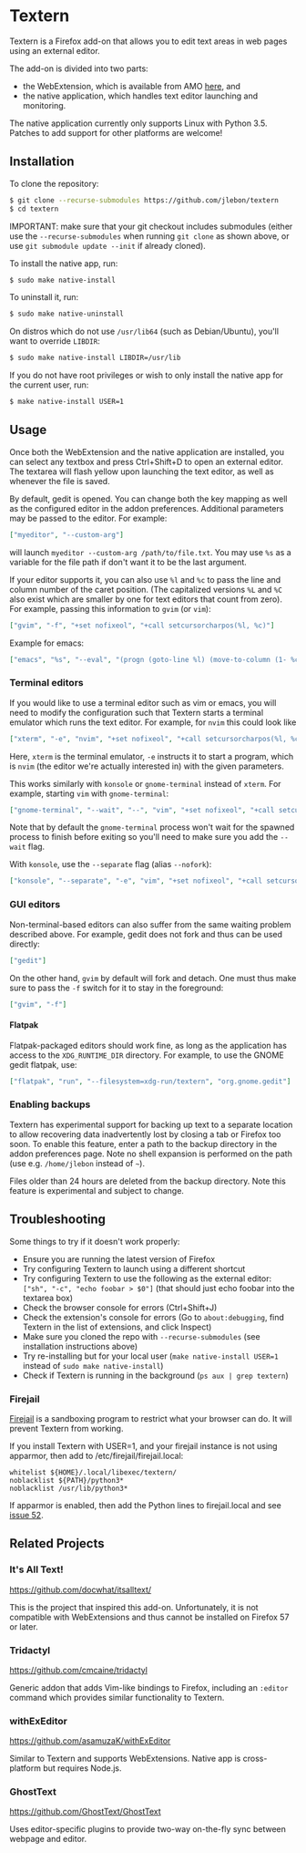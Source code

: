 # Textern

Textern is a Firefox add-on that allows you to edit text
areas in web pages using an external editor.

The add-on is divided into two parts:

- the WebExtension, which is available from AMO [here](https://addons.mozilla.org/addon/textern/), and
- the native application, which handles text editor
  launching and monitoring.

The native application currently only supports Linux with
Python 3.5. Patches to add support for other platforms are
welcome!

## Installation

To clone the repository:

```sh
$ git clone --recurse-submodules https://github.com/jlebon/textern
$ cd textern
```

IMPORTANT: make sure that your git checkout includes
submodules (either use the `--recurse-submodules` when
running `git clone` as shown above, or use
`git submodule update --init` if already cloned).

To install the native app, run:

```sh
$ sudo make native-install
```

To uninstall it, run:

```sh
$ sudo make native-uninstall
```

On distros which do not use `/usr/lib64` (such as
Debian/Ubuntu), you'll want to override `LIBDIR`:

```sh
$ sudo make native-install LIBDIR=/usr/lib
```

If you do not have root privileges or wish to only install
the native app for the current user, run:

```sh
$ make native-install USER=1
```

## Usage

Once both the WebExtension and the native application are
installed, you can select any textbox and press Ctrl+Shift+D
to open an external editor. The textarea will flash yellow
upon launching the text editor, as well as whenever the file
is saved.

By default, gedit is opened. You can change both the key
mapping as well as the configured editor in the addon
preferences. Additional parameters may be passed to the
editor. For example:

```json
["myeditor", "--custom-arg"]
```

will launch `myeditor --custom-arg /path/to/file.txt`. You
may use `%s` as a variable for the file path if don't want
it to be the last argument.

If your editor supports it, you can also use `%l` and `%c`
to pass the line and column number of the caret position.
(The capitalized versions `%L` and `%C` also exist which are
smaller by one for text editors that count from zero). For
example, passing this information to `gvim` (or `vim`):

```json
["gvim", "-f", "+set nofixeol", "+call setcursorcharpos(%l, %c)"]
```

Example for emacs:

```json
["emacs", "%s", "--eval", "(progn (goto-line %l) (move-to-column (1- %c)))"]
```

### Terminal editors

If you would like to use a terminal editor such as vim or
emacs, you will need to modify the configuration such that
Textern starts a terminal emulator which runs the text
editor. For example, for `nvim` this could look like

```json
["xterm", "-e", "nvim", "+set nofixeol", "+call setcursorcharpos(%l, %c)"]
```

Here, `xterm` is the terminal emulator, `-e` instructs it to
start a program, which is `nvim` (the editor we're actually
interested in) with the given parameters.

This works similarly with `konsole` or `gnome-terminal`
instead of `xterm`. For example, starting `vim` with
`gnome-terminal`:

```json
["gnome-terminal", "--wait", "--", "vim", "+set nofixeol", "+call setcursorcharpos(%l, %c)"]
```

Note that by default the `gnome-terminal` process won't wait
for the spawned process to finish before exiting so you'll
need to make sure you add the `--wait` flag.

With `konsole`, use the `--separate` flag (alias `--nofork`):

```json
["konsole", "--separate", "-e", "vim", "+set nofixeol", "+call setcursorcharpos(%l, %c)"]
```

### GUI editors

Non-terminal-based editors can also suffer from the same
waiting problem described above. For example, gedit does not
fork and thus can be used directly:

```json
["gedit"]
```

On the other hand, `gvim` by default will fork and detach.
One must thus make sure to pass the `-f` switch for it to
stay in the foreground:

```json
["gvim", "-f"]
```

#### Flatpak

Flatpak-packaged editors should work fine, as long as the
application has access to the `XDG_RUNTIME_DIR` directory.
For example, to use the GNOME gedit flatpak, use:

```json
["flatpak", "run", "--filesystem=xdg-run/textern", "org.gnome.gedit"]
```

### Enabling backups

Textern has experimental support for backing up text to a
separate location to allow recovering data inadvertently
lost by closing a tab or Firefox too soon. To enable this
feature, enter a path to the backup directory in the addon
preferences page. Note no shell expansion is performed on
the path (use e.g. `/home/jlebon` instead of `~`).

Files older than 24 hours are deleted from the backup
directory. Note this feature is experimental and subject to
change.

## Troubleshooting

Some things to try if it doesn't work properly:

 * Ensure you are running the latest version of Firefox
 * Try configuring Textern to launch using a different shortcut
 * Try configuring Textern to use the following as the external editor: `["sh", "-c", "echo foobar > $0"]` (that should just echo foobar into the textarea box)
 * Check the browser console for errors (Ctrl+Shift+J)
 * Check the extension's console for errors (Go to `about:debugging`, find Textern in the list of extensions, and click Inspect)
 * Make sure you cloned the repo with `--recurse-submodules` (see installation instructions above)
 * Try re-installing but for your local user (`make native-install USER=1` instead of `sudo make native-install`)
 * Check if Textern is running in the background (`ps aux | grep textern`)

### Firejail

[Firejail](https://firejail.wordpress.com/) is a sandboxing program to restrict what your browser can do. It will prevent Textern from working.

If you install Textern with USER=1, and your firejail instance is not using apparmor, then add to /etc/firejail/firejail.local:

    whitelist ${HOME}/.local/libexec/textern/
    noblacklist ${PATH}/python3*
    noblacklist /usr/lib/python3*

If apparmor is enabled, then add the Python lines to firejail.local and see [issue 52](#52).

## Related Projects

### It's All Text!

https://github.com/docwhat/itsalltext/

This is the project that inspired this add-on.
Unfortunately, it is not compatible with WebExtensions and
thus cannot be installed on Firefox 57 or later.

### Tridactyl

https://github.com/cmcaine/tridactyl

Generic addon that adds Vim-like bindings to Firefox,
including an `:editor` command which provides similar
functionality to Textern.

### withExEditor

https://github.com/asamuzaK/withExEditor

Similar to Textern and supports WebExtensions. Native app is
cross-platform but requires Node.js.

### GhostText

https://github.com/GhostText/GhostText

Uses editor-specific plugins to provide two-way on-the-fly
sync between webpage and editor.
